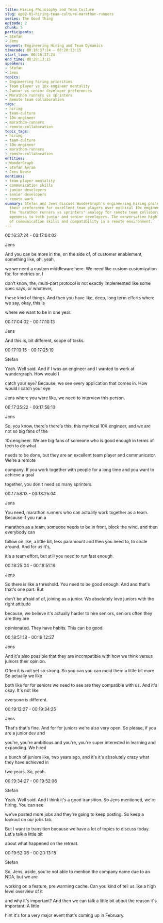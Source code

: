 ```yaml
---
title: Hiring Philosophy and Team Culture
slug: ep02-05-hiring-team-culture-marathon-runners
series: The Good Thing
episode: 2
chunk: 5
participants:
- Stefan
- Jens
segment: Engineering Hiring and Team Dynamics
timecode: 00:16:37:24 – 00:20:13:15
start_time: 00:16:37:24
end_time: 00:20:13:15
speakers:
- Stefan
- Jens
topics:
- Engineering hiring priorities
- Team player vs 10x engineer mentality
- Junior vs senior developer preferences
- Marathon runners vs sprinters
- Remote team collaboration
tags:
- hiring
- team-culture
- 10x-engineer
- marathon-runners
- remote-collaboration
topic_tags:
- hiring
- team-culture
- 10x-engineer
- marathon-runners
- remote-collaboration
entities:
- WunderGraph
- Stefan Avram
- Jens Neuse
mentions:
- team player mentality
- communication skills
- junior developers
- senior developers
- remote work
summary: Stefan and Jens discuss WunderGraph's engineering hiring philosophy, emphasizing
  their preference for excellent team players over mythical 10x engineers. They explain
  the "marathon runners vs sprinters" analogy for remote team collaboration and their
  openness to both junior and senior developers. The conversation highlights the importance
  of communication skills and compatibility in a remote environment.
---
```


00:16:37:24 - 00:17:04:02

Jens

And you can be more in the, on the side of, of customer enablement, something like, oh, yeah,

we we need a custom middleware here. We need like custom customization for, for metrics or, I

don't know, the, multi-part protocol is not exactly implemented like some spec says, or whatever,

these kind of things. And then you have like, deep, long term efforts where we say, okay, this is

where we want to be in one year.

00:17:04:02 - 00:17:10:13

Jens

And this is, bit different, scope of tasks.

00:17:10:15 - 00:17:25:19

Stefan

Yeah. Well said. And if I was an engineer and I wanted to work at wundergraph. How would I

catch your eye? Because, we see every application that comes in. How would I catch your eye

Jens where you were like, we need to interview this person.

00:17:25:22 - 00:17:58:10

Jens

So, you know, there's there's this, this mythical 10X engineer, and we are not so big fans of the

10x engineer. We are big fans of someone who is good enough in terms of tech to do what

needs to be done, but they are an excellent team player and communicator. We're a remote

company. If you work together with people for a long time and you want to achieve a goal

together, you don't need so many sprinters.

00:17:58:13 - 00:18:25:04

Jens

You need, marathon runners who can actually work together as a team. Because if you run a

marathon as a team, someone needs to be in front, block the wind, and then everybody can

follow on like, a little bit, less paramount and then you need to, to circle around. And for us it's,

it's a team effort, but still you need to run fast enough.

00:18:25:04 - 00:18:51:16

Jens

So there is like a threshold. You need to be good enough. And and that's that's one part. But

don't be afraid of of, joining as a junior. We absolutely love juniors with the right attitude

because, we believe it's actually harder to hire seniors, seniors often they are they are

opinionated. They have habits. This can be good.

00:18:51:18 - 00:19:12:27

Jens

And it's also possible that they are incompatible with how we think versus juniors their opinion.

Often it is not yet so strong. So you can you can mold them a little bit more. So actually we like

both like for for seniors we need to see are they compatible with us. And it's okay. It's not like

everyone is different.

00:19:12:27 - 00:19:34:25

Jens

That's that's fine. And for for juniors we're also very open. So please, if you are a junior dev and

you're, you're ambitious and you're, you're super interested in learning and expanding. We hired

a bunch of juniors like, two years ago, and it's it's absolutely crazy what they have achieved in

two years. So, yeah.

00:19:34:27 - 00:19:52:06

Stefan

Yeah. Well said. And I think it's a good transition. So Jens mentioned, we're hiring. You can see

we've posted more jobs and they're going to keep posting. So keep a lookout on our jobs tab.

But I want to transition because we have a lot of topics to discuss today. Let's talk a little bit

about what happened on the retreat.

00:19:52:06 - 00:20:13:15

Stefan

So, Jens, aside, you're not able to mention the company name due to an NDA, but we are

working on a feature, pre warming cache. Can you kind of tell us like a high level overview of it

and why it's important? And then we can talk a little bit about the reason it's important. A little

hint it's for a very major event that's coming up in February. 